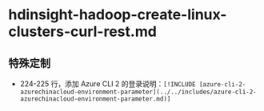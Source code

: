 # hdinsight-hadoop-create-linux-clusters-curl-rest.md

## 特殊定制

* 224-225 行，添加 Azure CLI 2 的登录说明：`[!INCLUDE [azure-cli-2-azurechinacloud-environment-parameter](../../includes/azure-cli-2-azurechinacloud-environment-parameter.md)]`